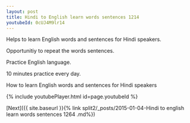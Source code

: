 ```yaml
---
layout: post
title: Hindi to English learn words sentences 1214 
youtubeId: 0cUJ4M9lr14
---
```

 
 
Helps to learn English words and sentences for Hindi speakers.

Opportunitiy to repeat the words sentences. 

Practice English language. 
 
10 minutes practice every day. 
 
How to learn English words and sentences for Hindi speakers 
 
{% include youtubePlayer.html id=page.youtubeId %}
 
 
[Next]({{ site.baseurl }}{% link  split2/_posts/2015-01-04-Hindi to english learn words sentences 1264 .md%})
 
